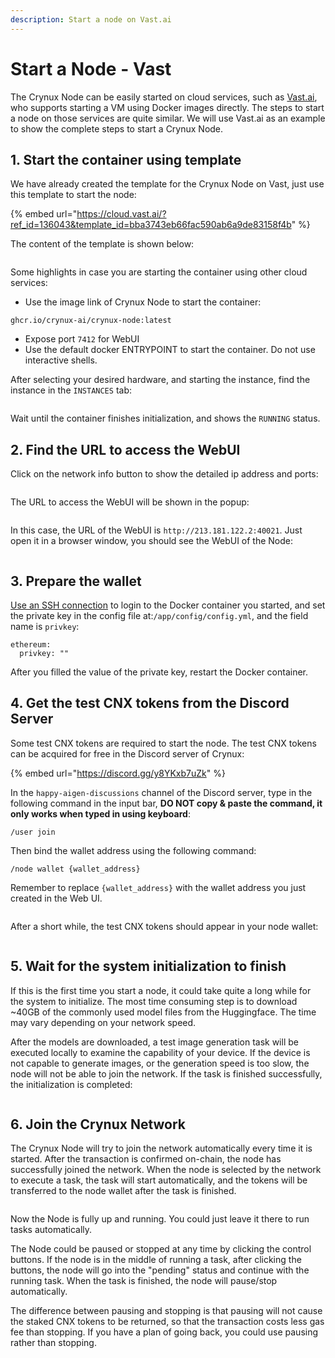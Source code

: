 ```yaml
---
description: Start a node on Vast.ai
---
```


# Start a Node - Vast

The Crynux Node can be easily started on cloud services, such as [Vast.ai](https://vast.ai/), who supports starting a VM using Docker images directly. The steps to start a node on those services are quite similar. We will use Vast.ai as an example to show the complete steps to start a Crynux Node.

## 1. Start the container using template

We have already created the template for the Crynux Node on Vast, just use this template to start the node:

{% embed url="https://cloud.vast.ai/?ref_id=136043&template_id=bba3743eb66fac590ab6a9de83158f4b" %}

The content of the template is shown below:

<figure><img src="../../.gitbook/assets/e2e99275247966afe9197eee2f70218.png" alt=""><figcaption></figcaption></figure>

Some highlights in case you are starting the container using other cloud services:

* Use the image link of Crynux Node to start the container:&#x20;

`ghcr.io/crynux-ai/crynux-node:latest`

* Expose port `7412` for WebUI
* Use the default docker ENTRYPOINT to start the container. Do not use interactive shells.

After selecting your desired hardware, and starting the instance, find the instance in the `INSTANCES` tab:

<figure><img src="../../.gitbook/assets/c35f22fdcc91d9906363314ce7ff526.png" alt=""><figcaption></figcaption></figure>

Wait until the container finishes initialization, and shows the `RUNNING` status.

## 2. Find the URL to access the WebUI

Click on the network info button to show the detailed ip address and ports:

<figure><img src="../../.gitbook/assets/image (3).png" alt=""><figcaption></figcaption></figure>

The URL to access the WebUI will be shown in the popup:

<figure><img src="../../.gitbook/assets/image (4).png" alt=""><figcaption></figcaption></figure>

In this case, the URL of the WebUI is `http://213.181.122.2:40021`. Just open it in a browser window, you should see the WebUI of the Node:

<figure><img src="../../.gitbook/assets/1d2593321953160bab0838ed3d54748.png" alt=""><figcaption></figcaption></figure>

## 3. Prepare the wallet

[Use an SSH connection](https://vast.ai/docs/gpu-instances/ssh?_gl=1*ye4y7p*_gcl_au*OTc1MTUwMTIwLjE3MTY2MTA3OTkuMzAyNTUxNjAzLjE3MTY2NDIxMzkuMTcxNjY0MjEzOA..*_ga*NTc0NjQxMDIwLjE3MTY2MTA3OTk.*_ga_DG15WC8WXG*MTcxNjYxMDc5OS4xLjEuMTcxNjY0Nzg1MC42MC4wLjA.) to login to the Docker container you started, and set the private key in the config file at:`/app/config/config.yml`, and the field name is `privkey`:

```
ethereum:
  privkey: ""
```

After you filled the value of the private key, restart the Docker container.

## 4. Get the test CNX tokens from the Discord Server

Some test CNX tokens are required to start the node. The test CNX tokens can be acquired for free in the Discord server of Crynux:

{% embed url="https://discord.gg/y8YKxb7uZk" %}

In the `happy-aigen-discussions` channel of the Discord server, type in the following command in the input bar, **DO NOT copy & paste the command, it only works when typed in using keyboard**:

```
/user join
```

Then bind the wallet address using the following command:

```
/node wallet {wallet_address}
```

Remember to replace `{wallet_address}` with the wallet address you just created in the Web UI.

<figure><img src="../../.gitbook/assets/f8d5a672e0b753ad9f6ce99ff85a0fb.png" alt=""><figcaption></figcaption></figure>

After a short while, the test CNX tokens should appear in your node wallet:

<figure><img src="../../.gitbook/assets/336e0e3d3e49835b681851733e7efa2.png" alt=""><figcaption></figcaption></figure>

## 5. Wait for the system initialization to finish

If this is the first time you start a node, it could take quite a long while for the system to initialize. The most time consuming step is to download \~40GB of the commonly used model files from the Huggingface. The time may vary depending on your network speed.

After the models are downloaded, a test image generation task will be executed locally to examine the capability of your device. If the device is not capable to generate images, or the generation speed is too slow, the node will not be able to join the network. If the task is finished successfully, the initialization is completed:

<figure><img src="../../.gitbook/assets/1daf6bc8396c38c44072803a2924d09.png" alt=""><figcaption></figcaption></figure>

## 6. Join the Crynux Network

The Crynux Node will try to join the network automatically every time it is started. After the transaction is confirmed on-chain, the node has successfully joined the network. When the node is selected by the network to execute a task, the task will start automatically, and the tokens will be transferred to the node wallet after the task is finished.

<figure><img src="../../.gitbook/assets/6c659fa275de50dfa6fa82fae3f97d6.png" alt=""><figcaption></figcaption></figure>

Now the Node is fully up and running. You could just leave it there to run tasks automatically.

The Node could be paused or stopped at any time by clicking the control buttons. If the node is in the middle of running a task, after clicking the buttons, the node will go into the "pending" status and continue with the running task. When the task is finished, the node will pause/stop automatically.

The difference between pausing and stopping is that pausing will not cause the staked CNX tokens to be returned, so that the transaction costs less gas fee than stopping. If you have a plan of going back, you could use pausing rather than stopping.&#x20;
